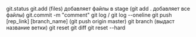 git.status
git.add (files) добавляет файлы в stage (git add . добавляет все файлы)
git.commit -m "comment"
git log / git log --oneline
git push [rep_link] [branch_name] (git push origin master)
git branch (выдаст название ветки)
git reset
git diff
git reset --hard
